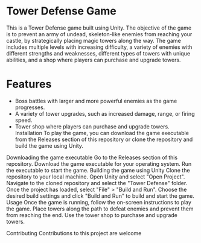 # Tower Defense Game
This is a Tower Defense game built using Unity. The objective of the game is to prevent an army of undead, skeleton-like enemies from reaching your castle, by strategically placing magic towers along the way. The game includes multiple levels with increasing difficulty, a variety of enemies with different strengths and weaknesses, different types of towers with unique abilities, and a shop where players can purchase and upgrade towers.

# Features
* Boss battles with larger and more powerful enemies as the game progresses.
* A variety of tower upgrades, such as increased damage, range, or firing speed.
* Tower shop where players can purchase and upgrade towers.
Installation
To play the game, you can download the game executable from the Releases section of this repository or clone the repository and build the game using Unity.

Downloading the game executable
Go to the Releases section of this repository.
Download the game executable for your operating system.
Run the executable to start the game.
Building the game using Unity
Clone the repository to your local machine.
Open Unity and select "Open Project".
Navigate to the cloned repository and select the "Tower Defense" folder.
Once the project has loaded, select "File" > "Build and Run".
Choose the desired build settings and click "Build and Run" to build and start the game.
Usage
Once the game is running, follow the on-screen instructions to play the game. Place towers along the path to defeat enemies and prevent them from reaching the end. Use the tower shop to purchase and upgrade towers.

Contributing
Contributions to this project are welcome
